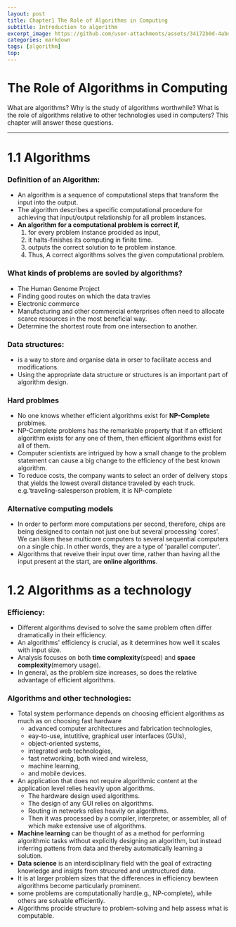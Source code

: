 ```yaml
---
layout: post
title: Chapter1 The Role of Algorithms in Computing
subtitle: Introduction to algorithm
excerpt_image: https://github.com/user-attachments/assets/34172b0d-4abd-4f10-80f1-758d9cd140df
categories: markdown
tags: [algorithm]
top: 
---
```


# The Role of Algorithms in Computing
What are algorithms? Why is the study of algorithms worthwhile? What is the role of algorithms relative to other technologies used in computers? This chapter will answer these questions.

---
# 1.1 Algorithms 

### Definition of an Algorithm:
- An algorithm is a sequence of computational steps that transform the input into the output.
- The algorithm describes a specific computational procedure for achieving that input/output relationship for all problem instances.
- **An algorithm for a computational problem is correct if,**
  1. for every problem instance procided as input,
  2. it halts-finishes its computing in finite time.
  3. outputs the correct solution to te problem instance.
  4. Thus, A correct algorithms solves the given computational problem.

### What kinds of problems are sovled by algorithms?
- The Human Genome Project
- Finding good routes on which the data travles
- Electronic commerce
- Manufacturing and other commercial enterprises often need to allocate scarce resources in the most beneficial way.
- Determine the shortest route from one intersection to another.

### Data structures:
- is a way to store and organise data in orser to facilitate access and modifications.
- Using the appropriate data structure or structures is an important part of algorithm design.

### Hard problmes
- No one knows whether efficient algorithms exist for **NP-Complete** problmes.
- NP-Complete problems has the remarkable property that if an efficient algorithm exists for any one of them, then efficient algorithms exist for all of them.
- Computer scientists are intrigued by how a small change to the problem statement can cause a big change to the efficiency of the best known algorithm.
- To reduce costs, the company wants to select an order of delivery stops that yields the lowest overall distance traveled by each truck. e.g.'traveling-salesperson problem, it is NP-complete

### Alternative computing models
- In order to perform more computations per second, therefore, chips are being designed to contain not just one but several processing 'cores'. We can liken these multicore computers to several sequential computers on a single chip. In other words, they are a type of 'parallel computer'.
- Algorithms that reveive their input over time, rather than having all the input present at the start, are **online algorithms**.

# 1.2 Algorithms as a technology

### Efficiency:
- Different algorithms devised to solve the same problem often differ dramatically in their efficiency.
- An algorithms' efficiency is crucial, as it determines how well it scales with input size.
- Analysis focuses on both **time complexity**(speed) and **space complexity**(memory usage).
- In general, as the problem size increases, so does the relative advantage of efficient algorithms.

### Algorithms and other technologies:
- Total system performance depends on choosing efficient algorithms as much as on choosing fast hardware
  - advanced computer architectures and fabrication technologies,
  - eay-to-use, intutitive, graphical user interfaces (GUIs),
  - object-oriented systems,
  - integrated web technologies,
  - fast networking, both wired and wireless,
  - machine learning,
  - and mobile devices.
- An application that does not require algorithmic content at the application level relies heavily upon algorithms.
  - The hardware design used algorithms.
  - The design of any GUI relies on algorithms.
  - Routing in networks relies heavily on algorithms.
  - Then it was processed by a compiler, interpreter, or assembler, all of which make extensive use of algorithms.
- **Machine learning** can be thought of as a method for performing algorithmic tasks without explicitly designing an algorithm, but instead inferring pattens from data and thereby automatically learning a solution.
- **Data science** is an interdisciplinary field with the goal of extracting knowledge and insigts from strucured and unstructured data.
- It is at larger problem sizes that the differences in efficiency bewteen algorithms become particularly prominent.
- some problems are computationally hard(e.g., NP-complete), while others are solvable efficiently.
- Algorithms procide structure to problem-solving and help assess what is computable.

